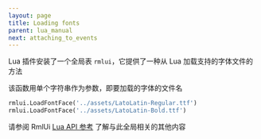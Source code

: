 ```yaml
---
layout: page
title: Loading fonts
parent: lua_manual
next: attaching_to_events
---
```


Lua 插件安装了一个全局表 `rmlui`，它提供了一种从 Lua 加载支持的字体文件的方法

该函数用单个字符串作为参数，即要加载的字体的文件名

```python
rmlui.LoadFontFace('../assets/LatoLatin-Regular.ttf')
rmlui.LoadFontFace('../assets/LatoLatin-Bold.ttf')
```

请参阅 RmlUi [Lua API 参考](api_reference.html#rmlui) 了解与此全局相关的其他内容
